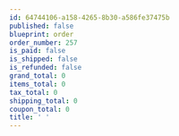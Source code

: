 ```yaml
---
id: 64744106-a158-4265-8b30-a586fe37475b
published: false
blueprint: order
order_number: 257
is_paid: false
is_shipped: false
is_refunded: false
grand_total: 0
items_total: 0
tax_total: 0
shipping_total: 0
coupon_total: 0
title: ' '
---
```

